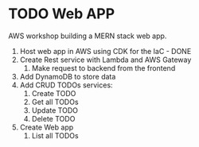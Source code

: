 # TODO Web APP

AWS workshop building a MERN stack web app.

1. Host web app in AWS using CDK for the IaC - DONE
2. Create Rest service with Lambda and AWS Gateway
   1. Make request to backend from the frontend
3. Add DynamoDB to store data
4. Add CRUD TODOs services:
   1. Create TODO
   2. Get all TODOs
   3. Update TODO
   4. Delete TODO
5. Create Web app
   1. List all TODOs